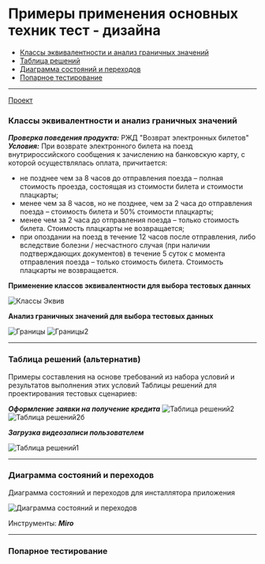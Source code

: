 # Примеры применения основных техник тест - дизайна

* [Классы эквивалентности и анализ граничных значений](#classes)
* [Таблица решений](#table)
* [Диаграмма состояний и переходов](#diagram)
* [Попарное тестирование](#pairwise)
<hr>

[Проект](https://github.com/Elena-Belova/Test-Design/blob/cc393ebe77d6369e88fea71aa08cc4dc9920e722/Project.md)

### <a name="classes"></a> Классы эквивалентности и анализ граничных значений

***Проверка поведения продукта:*** РЖД "Возврат электронных билетов"<br>
***Условия:***
При возврате электронного билета на поезд внутрироссийского сообщения к зачислению на банковскую карту, с которой осуществлялась оплата, причитается: 
- не позднее чем за 8 часов до отправления поезда – полная стоимость проезда, состоящая из стоимости билета и стоимости плацкарты;
- менее чем за 8 часов, но не позднее, чем за 2 часа до отправления поезда – стоимость билета и 50% стоимости плацкарты;
- менее чем за 2 часа до отправления поезда – только стоимость билета. Стоимость плацкарты не возвращается;
- при опоздании на поезд в течение 12 часов после отправления, либо вследствие болезни / несчастного случая (при наличии подтверждающих документов) в течение 5 суток с момента отправления поезда – только стоимость билета. Стоимость плацкарты не возвращается.

**Применение классов эквивалентности для выбора тестовых данных**

![Классы Эквив](https://github.com/Elena-Belova/Test-Design/assets/148638077/0b70852a-9ebf-4c0c-9a6f-e54a8311eda9)


**Анализ граничных значений для выбора тестовых данных**

![Границы](https://github.com/Elena-Belova/Test-Design/assets/148638077/24133905-3011-4bac-b478-e865d4720d0a)
![Границы2](https://github.com/Elena-Belova/Test-Design/assets/148638077/b60fcd3c-20a3-40ed-aacf-23fe8f04c86c)

<hr>

### <a name="table"></a> Таблица решений (альтернатив)

Примеры составления на основе требований из набора условий и результатов выполнения этих условий Таблицы решений для проектирования тестовых сценариев:

***Оформление заявки на получение кредита***
![Таблица решений2](https://github.com/Elena-Belova/Test-Design/assets/148638077/8a958e21-6cdf-470a-aa57-5de29f853fc4)
![Таблица решений2б](https://github.com/Elena-Belova/Test-Design/assets/148638077/94f5c789-5676-4b3c-85a3-af6784e85157)



***Загрузка видеозаписи пользователем***

![Таблица решений1](https://github.com/Elena-Belova/Test-Design/assets/148638077/fdff6088-e470-44a1-aaa3-855b41e00553)

<hr>

### <a name="diagram"></a> Диаграмма состояний и переходов

Диаграмма состояний и переходов для инсталлятора приложения
 
![Диаграмма состояний и переходов](https://github.com/Elena-Belova/Test-Design/assets/148638077/2a7810aa-c8d4-465d-86aa-6515f3e501e2)

Инструменты: ***Miro***
<hr>

### <a name="pairwise"></a> Попарное тестирование
